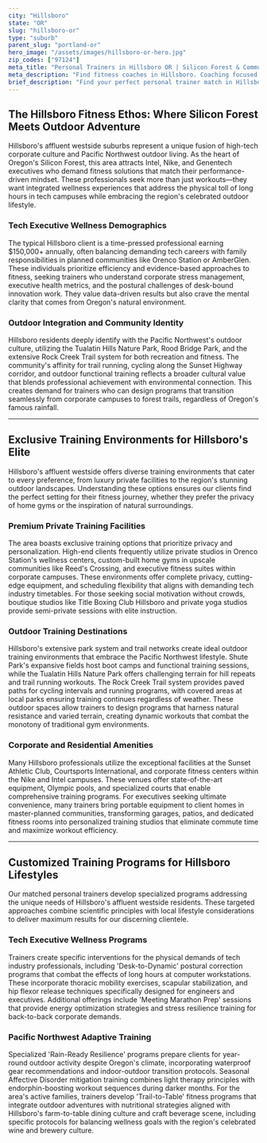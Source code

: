 ```yaml
---
city: "Hillsboro"
state: "OR"
slug: "hillsboro-or"
type: "suburb"
parent_slug: "portland-or"
hero_image: "/assets/images/hillsboro-or-hero.jpg"
zip_codes: ["97124"]
meta_title: "Personal Trainers in Hillsboro OR | Silicon Forest & Commuter Fitness"
meta_description: "Find fitness coaches in Hillsboro. Coaching focused on Intel/tech corridor schedules, accessible suburban gyms, and stress management."
brief_description: "Find your perfect personal trainer match in Hillsboro's affluent westside community. Our elite service connects busy tech executives, outdoor enthusiasts, and wellness-focused professionals with certified trainers who understand the unique demands of the Silicon Forest lifestyle. Whether you need postural correction from long hours at Intel or Nike, rain-ready outdoor training programs, or private sessions that fit your demanding schedule, we match you with specialists who deliver results. Stop wasting time with generic fitness solutions and discover personalized training that aligns with your high-performance lifestyle and wellness goals in Hillsboro's exclusive fitness landscape."
---
```

## The Hillsboro Fitness Ethos: Where Silicon Forest Meets Outdoor Adventure

Hillsboro's affluent westside suburbs represent a unique fusion of high-tech corporate culture and Pacific Northwest outdoor living. As the heart of Oregon's Silicon Forest, this area attracts Intel, Nike, and Genentech executives who demand fitness solutions that match their performance-driven mindset. These professionals seek more than just workouts—they want integrated wellness experiences that address the physical toll of long hours in tech campuses while embracing the region's celebrated outdoor lifestyle.

### Tech Executive Wellness Demographics

The typical Hillsboro client is a time-pressed professional earning $150,000+ annually, often balancing demanding tech careers with family responsibilities in planned communities like Orenco Station or AmberGlen. These individuals prioritize efficiency and evidence-based approaches to fitness, seeking trainers who understand corporate stress management, executive health metrics, and the postural challenges of desk-bound innovation work. They value data-driven results but also crave the mental clarity that comes from Oregon's natural environment.

### Outdoor Integration and Community Identity

Hillsboro residents deeply identify with the Pacific Northwest's outdoor culture, utilizing the Tualatin Hills Nature Park, Rood Bridge Park, and the extensive Rock Creek Trail system for both recreation and fitness. The community's affinity for trail running, cycling along the Sunset Highway corridor, and outdoor functional training reflects a broader cultural value that blends professional achievement with environmental connection. This creates demand for trainers who can design programs that transition seamlessly from corporate campuses to forest trails, regardless of Oregon's famous rainfall.

---

## Exclusive Training Environments for Hillsboro's Elite

Hillsboro's affluent westside offers diverse training environments that cater to every preference, from luxury private facilities to the region's stunning outdoor landscapes. Understanding these options ensures our clients find the perfect setting for their fitness journey, whether they prefer the privacy of home gyms or the inspiration of natural surroundings.

### Premium Private Training Facilities

The area boasts exclusive training options that prioritize privacy and personalization. High-end clients frequently utilize private studios in Orenco Station's wellness centers, custom-built home gyms in upscale communities like Reed's Crossing, and executive fitness suites within corporate campuses. These environments offer complete privacy, cutting-edge equipment, and scheduling flexibility that aligns with demanding tech industry timetables. For those seeking social motivation without crowds, boutique studios like Title Boxing Club Hillsboro and private yoga studios provide semi-private sessions with elite instruction.

### Outdoor Training Destinations

Hillsboro's extensive park system and trail networks create ideal outdoor training environments that embrace the Pacific Northwest lifestyle. Shute Park's expansive fields host boot camps and functional training sessions, while the Tualatin Hills Nature Park offers challenging terrain for hill repeats and trail running workouts. The Rock Creek Trail system provides paved paths for cycling intervals and running programs, with covered areas at local parks ensuring training continues regardless of weather. These outdoor spaces allow trainers to design programs that harness natural resistance and varied terrain, creating dynamic workouts that combat the monotony of traditional gym environments.

### Corporate and Residential Amenities

Many Hillsboro professionals utilize the exceptional facilities at the Sunset Athletic Club, Courtsports International, and corporate fitness centers within the Nike and Intel campuses. These venues offer state-of-the-art equipment, Olympic pools, and specialized courts that enable comprehensive training programs. For executives seeking ultimate convenience, many trainers bring portable equipment to client homes in master-planned communities, transforming garages, patios, and dedicated fitness rooms into personalized training studios that eliminate commute time and maximize workout efficiency.

---

## Customized Training Programs for Hillsboro Lifestyles

Our matched personal trainers develop specialized programs addressing the unique needs of Hillsboro's affluent westside residents. These targeted approaches combine scientific principles with local lifestyle considerations to deliver maximum results for our discerning clientele.

### Tech Executive Wellness Programs

Trainers create specific interventions for the physical demands of tech industry professionals, including 'Desk-to-Dynamic' postural correction programs that combat the effects of long hours at computer workstations. These incorporate thoracic mobility exercises, scapular stabilization, and hip flexor release techniques specifically designed for engineers and executives. Additional offerings include 'Meeting Marathon Prep' sessions that provide energy optimization strategies and stress resilience training for back-to-back corporate demands.

### Pacific Northwest Adaptive Training

Specialized 'Rain-Ready Resilience' programs prepare clients for year-round outdoor activity despite Oregon's climate, incorporating waterproof gear recommendations and indoor-outdoor transition protocols. Seasonal Affective Disorder mitigation training combines light therapy principles with endorphin-boosting workout sequences during darker months. For the area's active families, trainers develop 'Trail-to-Table' fitness programs that integrate outdoor adventures with nutritional strategies aligned with Hillsboro's farm-to-table dining culture and craft beverage scene, including specific protocols for balancing wellness goals with the region's celebrated wine and brewery culture.